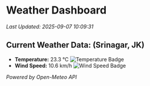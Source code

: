 
# Weather Dashboard

_Last Updated: 2025-09-07 10:09:31_

## Current Weather Data: (Srinagar, JK)
- **Temperature:** 23.3 °C ![Temperature Badge](https://img.shields.io/badge/Temperature-Medium%20Temp-green)
- **Wind Speed:** 10.6 km/h ![Wind Speed Badge](https://img.shields.io/badge/Wind%20Speed-Light%20Wind-blue)

*Powered by Open-Meteo API*
